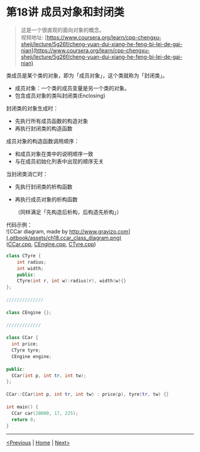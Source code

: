 # 第18讲 成员对象和封闭类

> 这是一个很直观的面向对象的概念。  
> 视频地址: [https://www.coursera.org/learn/cpp-chengxu-sheji/lecture/5g26f/cheng-yuan-dui-xiang-he-feng-bi-lei-de-gai-nian](https://www.coursera.org/learn/cpp-chengxu-sheji/lecture/5g26f/cheng-yuan-dui-xiang-he-feng-bi-lei-de-gai-nian)

类成员是某个类的对象，即为「成员对象」，这个类就称为「封闭类」。

* 成员对象：一个类的成员变量是另一个类的对象。  
* 包含成员对象的类叫封闭类\(Enclosing\)  

封闭类的对象生成时：

* 先执行所有成员函数的构造对象
* 再执行封闭类的构造函数

成员对象的构造函数调用顺序：

* 和成员对象在类中的说明顺序一致
* 与在成员初始化列表中出现的顺序无关

当封闭类消亡时：

* 先执行封闭类的析构函数
* 再执行成员对象的析构函数

  （同样满足「先构造后析构，后构造先析构」）

代码示例：  
![CCar diagram, made by http://www.gravizo.com](.gitbook/assets/ch18.ccar_class_diagram.png)  
\([CCar.cpp](https://github.com/iridiumcao/cpp-note/tree/880e117845a17eb6c60956118ca4255ee37bb412/code/ch18/CCar.cpp), [CEngine.cpp](https://github.com/iridiumcao/cpp-note/tree/880e117845a17eb6c60956118ca4255ee37bb412/code/ch18/CEngine.cpp), [CTyre.cpp](https://github.com/iridiumcao/cpp-note/tree/880e117845a17eb6c60956118ca4255ee37bb412/code/ch18/CTyre.cpp)\)

```cpp
class CTyre {
    int radius;
    int width;
    public:
    CTyre(int r, int w):radius(r), width(w){}
};

//////////////

class CEngine {};

/////////////

class CCar {
  int price;
  CTyre tyre;
  CEngine engine;

public:
  CCar(int p, int tr, int tw);
};

CCar::CCar(int p, int tr, int tw) : price(p), tyre(tr, tw) {}

int main() {
  CCar car(20000, 17, 225);
  return 0;
}
```

---

[\<Previous](ch-17-static-members.md) \| [Home](SUMMARY.md) \| [Next\>](ch-19-friend.md)